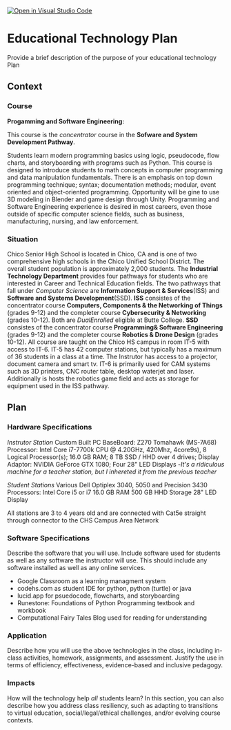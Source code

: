 [![Open in Visual Studio Code](https://classroom.github.com/assets/open-in-vscode-f059dc9a6f8d3a56e377f745f24479a46679e63a5d9fe6f495e02850cd0d8118.svg)](https://classroom.github.com/online_ide?assignment_repo_id=6393138&assignment_repo_type=AssignmentRepo)
# Educational Technology Plan

Provide a brief description of the purpose of your educational technology Plan

## Context


### Course

**Progamming and Software Engineering:**

This course is the *concentrator* course in the **Sofware and System Development Pathway**.

Students learn modern programming basics using logic, pseudocode, flow charts, and 
storyboarding with programs such as Python. This course is designed to introduce students 
to math concepts in computer programming and data manipulation fundamentals. There is an 
emphasis on top down programming technique; syntax; documentation methods; modular, event 
oriented and object-oriented programming. Opportunity will be gine to use 3D modeling in 
Blender and game design through Unity. Programming and Software Engineering experience is 
desired in most careers, even those outside of specific computer science fields, such as 
business, manufacturing, nursing, and law enforcement.

### Situation

Chico Senior High School is located in Chico, CA and is one of two comprehensive high
schools in the Chico Unified School District.  The overall student population is approximately 
2,000 students.  The **Industrial Technology Department** provides four pathways for students 
who are interested in Career and Technical Education fields.  The two pathways that fall under
*Computer Science* are **Information Support & Services**(ISS) and **Software and Systems 
Development**(SSD).  **ISS** consistes of the concentrator course **Computers, Components & the
Networking of Things** (grades 9-12) and the completer course **Cybersecurity & Networking** 
(grades 10-12).  Both are *DualEnrolled* eligible at Butte College.  **SSD** consistes of the 
concentrator course **Programming& Software Engineering** (grades 9-12) and the completer course 
**Robotics & Drone Design** (grades 10-12).  All course are taught on the Chico HS campus in 
room IT-5 with access to IT-6.  IT-5 has 42 computer stations, but typically has a maximum of 36
students in a class at a time.  The Instrutor has access to a projector, document camera and smart 
tv.  IT-6 is primarily used for CAM systems such as 3D printers, CNC router table, desktop waterjet 
and laser.  Additionally is hosts the robotics game field and acts as storage for equipment used 
in the ISS pathway.

## Plan

### Hardware Specifications

*Instrutor Station*
Custom Built PC
BaseBoard: Z270 Tomahawk (MS-7A68)
Processor: Intel Core i7-7700k CPU @ 4.20GHz, 420Mhz, 4core9s), 8 Logical Processor(s);
16.0 GB RAM;
8 TB SSD / HHD over 4 drives;
Display Adaptor: NVIDIA GeForce GTX 1080;
Four 28" LED Displays
-*It's a ridiculous machine for a teacher station, but I inhereted it from the previous teacher*

*Student Stations*
Various Dell Optiplex 3040, 5050 and Precision 3430   
Processors: Intel Core i5 or i7 
16.0 GB RAM
500 GB HHD Storage
28" LED Display

All stations are 3 to 4 years old and are connected with Cat5e straight through connector to 
the CHS Campus Area Network

### Software Specifications

Describe the software that you will use. Include software used for students as
well as any software the instructor will use. This should include any software
installed as well as any online services.

* Google Classroom as a learning managment system
* codehs.com as student IDE for python, python (turtle) or java
* lucid.app for psuedocode, flowcharts, and storyboarding
* Runestone: Foundations of Python Programming textbook and workbook
* Computational Fairy Tales Blog used for reading for understanding

### Application


Describe how you will use the above technologies in the class, including
in-class activities, homework, assignments, and assessment. Justify the use
in terms of efficiency, effectiveness, evidence-based and inclusive pedagogy.

### Impacts

How will the technology help *all* students learn? In this section, you can also
describe how you address class resiliency, such as adapting to
transitions to virtual education, social/legal/ethical challenges,  and/or
evolving course contexts.
